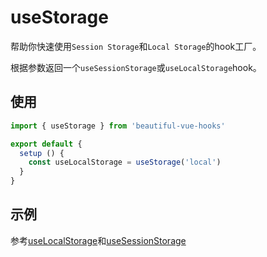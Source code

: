# useStorage

帮助你快速使用`Session Storage`和`Local Storage`的hook工厂。

根据参数返回一个`useSessionStorage`或`useLocalStorage`hook。

## 使用

```javascript
import { useStorage } from 'beautiful-vue-hooks'

export default {
  setup () {
    const useLocalStorage = useStorage('local')
  }
}
```

## 示例

参考[useLocalStorage](/useLocalStorage/#示例)和[useSessionStorage](/useSessionStorage/#示例)
